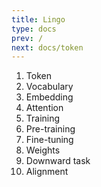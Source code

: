 ```yaml
---
title: Lingo
type: docs
prev: /
next: docs/token
---
```


1. Token
2. Vocabulary
3. Embedding
4. Attention
5. Training
6. Pre-training
7. Fine-tuning
8. Weights
9. Downward task
10. Alignment
